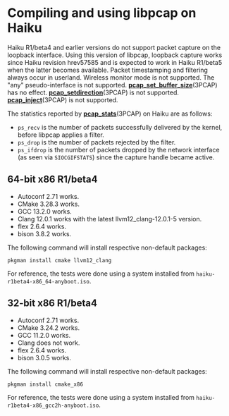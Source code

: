 # Compiling and using libpcap on Haiku

Haiku R1/beta4 and earlier versions do not support packet capture on the
loopback interface.  Using this version of libpcap, loopback capture works
since Haiku revision hrev57585 and is expected to work in Haiku R1/beta5 when
the latter becomes available.  Packet timestamping and filtering always occur
in userland.  Wireless monitor mode is not supported.  The "any"
pseudo-interface is not supported.
[**pcap_set_buffer_size**](https://www.tcpdump.org/manpages/pcap_set_buffer_size.3pcap.html)(3PCAP)
has no effect.
[**pcap_setdirection**](https://www.tcpdump.org/manpages/pcap_setdirection.3pcap.html)(3PCAP)
is not supported.
[**pcap_inject**](https://www.tcpdump.org/manpages/pcap_inject.3pcap.html)(3PCAP)
is not supported.

The statistics reported by
[**pcap_stats**](https://www.tcpdump.org/manpages/pcap_stats.3pcap.html)(3PCAP)
on Haiku are as follows:
* `ps_recv` is the number of packets successfully delivered by the kernel,
  before libpcap applies a filter.
* `ps_drop` is the number of packets rejected by the filter.
* `ps_ifdrop` is the number of packets dropped by the network interface (as
  seen via `SIOCGIFSTATS`) since the capture handle became active.

## 64-bit x86 R1/beta4

* Autoconf 2.71 works.
* CMake 3.28.3 works.
* GCC 13.2.0 works.
* Clang 12.0.1 works with the latest llvm12_clang-12.0.1-5 version.
* flex 2.6.4 works.
* bison 3.8.2 works.

The following command will install respective non-default packages:
```
pkgman install cmake llvm12_clang
```

For reference, the tests were done using a system installed from
`haiku-r1beta4-x86_64-anyboot.iso`.

## 32-bit x86 R1/beta4

* Autoconf 2.71 works.
* CMake 3.24.2 works.
* GCC 11.2.0 works.
* Clang does not work.
* flex 2.6.4 works.
* bison 3.0.5 works.

The following command will install respective non-default packages:
```
pkgman install cmake_x86
```

For reference, the tests were done using a system installed from
`haiku-r1beta4-x86_gcc2h-anyboot.iso`.
